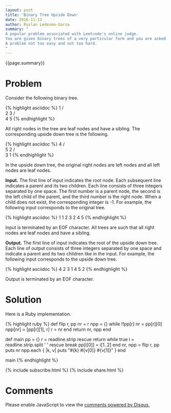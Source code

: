 ```yaml
---
layout: post
title: 'Binary Tree Upside Down'
date: 2016-11-12
author: Ruslan Ledesma-Garza
summary: "
A popular problem associated with Leetcode's online judge.
You are given binary trees of a very particular form and you are asked to flip them upside down.
A problem not too easy and not too hard.
"
---
```


{{page.summary}}

# Problem

Consider the following binary tree.

{% highlight asciidoc %}
    1
   / \
  2   3
 / \
4   5
{% endhighlight %}

All right nodes in the tree are leaf nodes and have a sibling.
The corresponding upside down tree is the following.

{% highlight asciidoc %}
   4
  / \
 5   2
    / \
   3   1
{% endhighlight %}

In the upside down tree, the original right nodes are left nodes and all left nodes are leaf nodes.

**Input.**
The first line of input indicates the root node.
Each subsequent line indicates a parent and its two children.
Each line consists of three integers separated by one space.
The first number is a parent node, the second is the left child of the parent, and the third number is the right node.
When a child does not exist, the corresponding integer is -1.
For example, the following input corresponds to the original tree.

{% highlight asciidoc %}
1
1 2 3
2 4 5
{% endhighlight %}

Input is terminated by an EOF character.
All trees are such that all right nodes are leaf nodes and have a sibling.

**Output.**
The first line of input indicates the root of the upside down tree.
Each line of output consists of three integers separated by one space and indicate a parent and its two children like in the input.
For example, the following input corresponds to the upside down tree.

{% highlight asciidoc %}
4
2 3 1
4 5 2
{% endhighlight %}

Output is terminated by an EOF character.

# Solution

Here is a Ruby implementation.

{% highlight ruby %}
def flip r, pp
  nr = r
  npp = {}
  while !!pp[r]
    nr = pp[r][0]
    npp[nr] = [pp[r][1], r]
    r = nr
  end
  return nr, npp
end

def main
  pp = {}
  r = readline.strip rescue return
  while true
    i = readline.strip.split ' ' rescue break
    pp[i[0]] = i[1..2]
  end
  nr, npp = flip r, pp
  puts nr
  npp.each { |k, v| puts "#{k} #{v[0]} #{v[1]}" }
end

main
{% endhighlight %}


{% include subscribe.html %}
{% include share.html %}

# Comments

<div id="disqus_thread"></div>
<script>
    /**
     *  RECOMMENDED CONFIGURATION VARIABLES: EDIT AND UNCOMMENT THE SECTION BELOW TO INSERT DYNAMIC VALUES FROM YOUR PLATFORM OR CMS.
     *  LEARN WHY DEFINING THESE VARIABLES IS IMPORTANT: https://disqus.com/admin/universalcode/#configuration-variables
     */
    var disqus_config = function () {
        this.page.url = 'http://ruslanledesma.com/2016/11/12/binary-tree-upside-down.html';  // Replace PAGE_URL with your page's canonical URL variable
        this.page.identifier = '2016-11-12-binary-tree-upside-down'; // Replace PAGE_IDENTIFIER with your page's unique identifier variable
    };
    (function() {  // DON'T EDIT BELOW THIS LINE
        var d = document, s = d.createElement('script');

        s.src = '//definecode.disqus.com/embed.js';

        s.setAttribute('data-timestamp', +new Date());
        (d.head || d.body).appendChild(s);
    })();
</script>
<noscript>Please enable JavaScript to view the <a
        href="https://disqus.com/?ref_noscript"
        rel="nofollow">comments powered by Disqus.</a></noscript>
